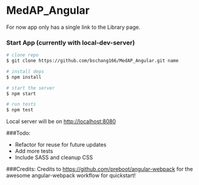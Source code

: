 # MedAP_Angular

For now app only has a single link to the Library page.

### Start App (currently with local-dev-server)
```bash
# clone repo
$ git clone https://github.com/bschang166/MedAP_Angular.git name

# install deps
$ npm install

# start the server
$ npm start

# run tests
$ npm test
```

Local server will be on [http://localhost:8080](http://localhost:8080)


###Todo:
* Refactor for reuse for future updates
* Add more tests
* Include SASS and cleanup CSS


###Credits:
Credits to https://github.com/preboot/angular-webpack for the awesome angular-webpack workflow for quickstart!
